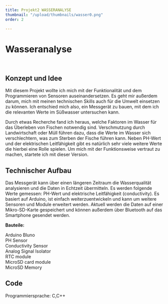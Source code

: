 ```yaml
---
title: Projekt2 WASSERANALYSE
thumbnail: "/upload/thumbnails/wasser0.png"
order: 2

---
```

# Wasseranalyse

<img :src="$withBase('/upload/wasser1.png')" style="  margin-left: auto;
margin-right: auto;max-width:1024px; display: block;">


<img :src="$withBase('/upload/wasser3.png')" style="  margin-left: auto;
margin-right: auto;max-width:1024px; display: block;"> 


Konzept und Idee
------------------
Mit diesem Projekt wollte ich mich mit der Funktionalität und dem Programmieren von Sensoren auseinandersetzen. Es geht mir außerdem darum, mich mit meinen technischen Skills auch für die Umwelt einsetzen zu können. Ich entschied mich also, ein Messgerät zu bauen, mit dem ich die relevanten Werte im Süßwasser untersuchen kann.

Durch etwas Recherche fand ich heraus, welche Faktoren im Wasser für das Überleben von Fischen notwendig sind. Verschmutzung durch Landwirtschaft oder Müll führen dazu, dass die Werte im Wasser sich verschlechtern, was zum Sterben der Fische führen kann. Neben PH-Wert und der elektrischen Leitfähigkeit gibt es natürlich sehr viele weitere Werte die hierbei eine Rolle spielen. Um mich mit der Funktionsweise vertraut zu machen, startete ich mit dieser Version.



Technischer Aufbau
-------------------
Das Messgerät kann über einen längeren Zeitraum die Wasserqualität analysieren und die Daten in Echtzeit übermitteln. Es werden folgende Werte gemessen: PH-Wert und elektrische Leitfähigkeit (conductivity). Es basiert auf Arduino, ist einfach weiterzuentwickeln und kann um weitere Sensoren und Module erweitert werden. Aktuell werden die Daten auf einer Mikro-SD-Karte gespeichert und können außerdem über Bluetooth auf das Smartphone gesendet werden. 


**Bauteile:**

Arduino Bluno  
PH Sensor  
Conductivity Sensor  
Analog Signal Isolator  
RTC module  
MicroSD card module   
MicroSD Memory

Code
----
Programmiersprache: C,C++

<img :src="$withBase('/upload/code.png')" style="  margin-left: auto;
margin-right: auto;max-width:1024px; display: block;"> 


